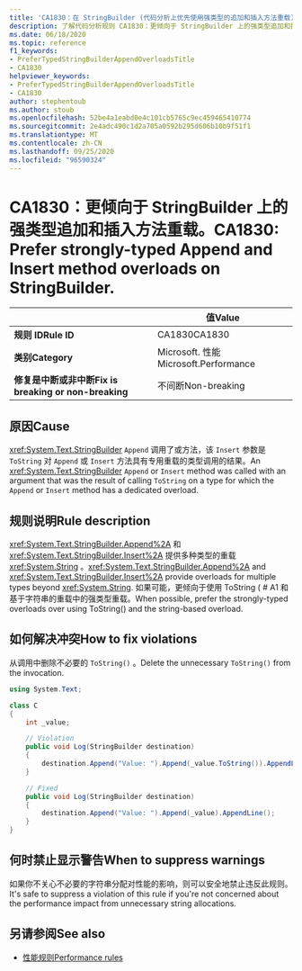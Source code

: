 ```yaml
---
title: 'CA1830：在 StringBuilder (代码分析上优先使用强类型的追加和插入方法重载) '
description: 了解代码分析规则 CA1830：更倾向于 StringBuilder 上的强类型追加和插入方法重载
ms.date: 06/18/2020
ms.topic: reference
f1_keywords:
- PreferTypedStringBuilderAppendOverloadsTitle
- CA1830
helpviewer_keywords:
- PreferTypedStringBuilderAppendOverloadsTitle
- CA1830
author: stephentoub
ms.author: stoub
ms.openlocfilehash: 52be4a1eabd0e4c101cb5765c9ec459465410774
ms.sourcegitcommit: 2e4adc490c1d2a705a0592b295d606b10b9f51f1
ms.translationtype: MT
ms.contentlocale: zh-CN
ms.lasthandoff: 09/25/2020
ms.locfileid: "96590324"
---
```

# <a name="ca1830-prefer-strongly-typed-append-and-insert-method-overloads-on-stringbuilder"></a><span data-ttu-id="f49b6-103">CA1830：更倾向于 StringBuilder 上的强类型追加和插入方法重载。</span><span class="sxs-lookup"><span data-stu-id="f49b6-103">CA1830: Prefer strongly-typed Append and Insert method overloads on StringBuilder.</span></span>

| | <span data-ttu-id="f49b6-104">值</span><span class="sxs-lookup"><span data-stu-id="f49b6-104">Value</span></span> |
|-|-|
| <span data-ttu-id="f49b6-105">**规则 ID**</span><span class="sxs-lookup"><span data-stu-id="f49b6-105">**Rule ID**</span></span> |<span data-ttu-id="f49b6-106">CA1830</span><span class="sxs-lookup"><span data-stu-id="f49b6-106">CA1830</span></span>|
| <span data-ttu-id="f49b6-107">**类别**</span><span class="sxs-lookup"><span data-stu-id="f49b6-107">**Category**</span></span> |<span data-ttu-id="f49b6-108">Microsoft. 性能</span><span class="sxs-lookup"><span data-stu-id="f49b6-108">Microsoft.Performance</span></span>|
| <span data-ttu-id="f49b6-109">**修复是中断或非中断**</span><span class="sxs-lookup"><span data-stu-id="f49b6-109">**Fix is breaking or non-breaking**</span></span> |<span data-ttu-id="f49b6-110">不间断</span><span class="sxs-lookup"><span data-stu-id="f49b6-110">Non-breaking</span></span>|

## <a name="cause"></a><span data-ttu-id="f49b6-111">原因</span><span class="sxs-lookup"><span data-stu-id="f49b6-111">Cause</span></span>

<span data-ttu-id="f49b6-112"><xref:System.Text.StringBuilder> `Append` 调用了或方法，该 `Insert` 参数是 `ToString` 对 `Append` 或 `Insert` 方法具有专用重载的类型调用的结果。</span><span class="sxs-lookup"><span data-stu-id="f49b6-112">An <xref:System.Text.StringBuilder> `Append` or `Insert` method was called with an argument that was the result of calling `ToString` on a type for which the `Append` or `Insert` method has a dedicated overload.</span></span>

## <a name="rule-description"></a><span data-ttu-id="f49b6-113">规则说明</span><span class="sxs-lookup"><span data-stu-id="f49b6-113">Rule description</span></span>

<span data-ttu-id="f49b6-114"><xref:System.Text.StringBuilder.Append%2A> 和 <xref:System.Text.StringBuilder.Insert%2A> 提供多种类型的重载 <xref:System.String> 。</span><span class="sxs-lookup"><span data-stu-id="f49b6-114"><xref:System.Text.StringBuilder.Append%2A> and <xref:System.Text.StringBuilder.Insert%2A> provide overloads for multiple types beyond <xref:System.String>.</span></span>  <span data-ttu-id="f49b6-115">如果可能，更倾向于使用 ToString ( # A1 和基于字符串的重载中的强类型重载。</span><span class="sxs-lookup"><span data-stu-id="f49b6-115">When possible, prefer the strongly-typed overloads over using ToString() and the string-based overload.</span></span>

## <a name="how-to-fix-violations"></a><span data-ttu-id="f49b6-116">如何解决冲突</span><span class="sxs-lookup"><span data-stu-id="f49b6-116">How to fix violations</span></span>

<span data-ttu-id="f49b6-117">从调用中删除不必要的 `ToString()` 。</span><span class="sxs-lookup"><span data-stu-id="f49b6-117">Delete the unnecessary `ToString()` from the invocation.</span></span>

```csharp
using System.Text;

class C
{
    int _value;

    // Violation
    public void Log(StringBuilder destination)
    {
        destination.Append("Value: ").Append(_value.ToString()).AppendLine();
    }

    // Fixed
    public void Log(StringBuilder destination)
    {
        destination.Append("Value: ").Append(_value).AppendLine();
    }
}
```

## <a name="when-to-suppress-warnings"></a><span data-ttu-id="f49b6-118">何时禁止显示警告</span><span class="sxs-lookup"><span data-stu-id="f49b6-118">When to suppress warnings</span></span>

<span data-ttu-id="f49b6-119">如果你不关心不必要的字符串分配对性能的影响，则可以安全地禁止违反此规则。</span><span class="sxs-lookup"><span data-stu-id="f49b6-119">It's safe to suppress a violation of this rule if you're not concerned about the performance impact from unnecessary string allocations.</span></span>

## <a name="see-also"></a><span data-ttu-id="f49b6-120">另请参阅</span><span class="sxs-lookup"><span data-stu-id="f49b6-120">See also</span></span>

- [<span data-ttu-id="f49b6-121">性能规则</span><span class="sxs-lookup"><span data-stu-id="f49b6-121">Performance rules</span></span>](performance-warnings.md)
